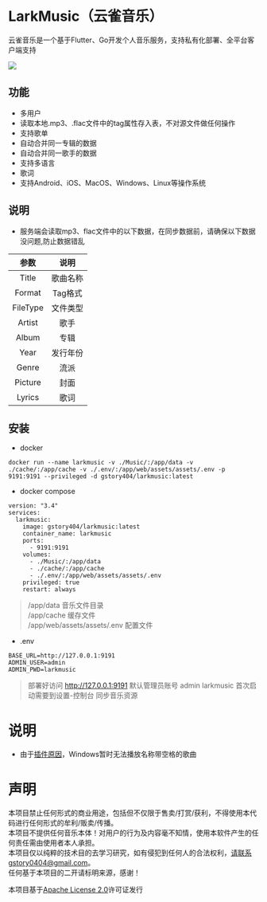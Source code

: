 # LarkMusic（云雀音乐）

云雀音乐是一个基于Flutter、Go开发个人音乐服务，支持私有化部署、全平台客户端支持

![](https://github.com/gstory0404/LarkMusic/blob/master/doc/larkmusic.png)

## 功能
- 多用户
- 读取本地.mp3、.flac文件中的tag属性存入表，不对源文件做任何操作
- 支持歌单
- 自动合并同一专辑的数据
- 自动合并同一歌手的数据
- 支持多语言
- 歌词
- 支持Android、iOS、MacOS、Windows、Linux等操作系统

## 说明
- 服务端会读取mp3、flac文件中的以下数据，在同步数据前，请确保以下数据没问题,防止数据错乱
  
|  参数   | 说明  |
|  :----:  | :----:  |
| Title  | 歌曲名称 |
| Format  | Tag格式 |
| FileType  | 文件类型 |
| Artist  | 歌手 |
| Album  | 专辑 |
| Year  | 发行年份 |
| Genre  | 流派 |
| Picture  | 封面 |
| Lyrics  | 歌词 |

## 安装
- docker
```
docker run --name larkmusic -v ./Music/:/app/data -v ./cache/:/app/cache -v ./.env/:/app/web/assets/assets/.env -p 9191:9191 --privileged -d gstory404/larkmusic:latest
```
- docker compose
```
version: "3.4"
services:
  larkmusic:
    image: gstory404/larkmusic:latest
    container_name: larkmusic
    ports:
      - 9191:9191
    volumes:
      - ./Music/:/app/data
      - ./cache/:/app/cache
      - ./.env/:/app/web/assets/assets/.env
    privileged: true
    restart: always
```
> /app/data 音乐文件目录  
> /app/cache 缓存文件  
> /app/web/assets/assets/.env 配置文件

- .env
```
BASE_URL=http://127.0.0.1:9191
ADMIN_USER=admin
ADMIN_PWD=larkmusic
```
> 部署好访问 http://127.0.0.1:9191
> 默认管理员账号 admin  larkmusic
> 首次启动需要到设置-控制台 同步音乐资源

# 说明
- 由于[插件原因](https://github.com/bdlukaa/just_audio_windows/issues/26)，Windows暂时无法播放名称带空格的歌曲

# 声明
本项目禁止任何形式的商业用途，包括但不仅限于售卖/打赏/获利，不得使用本代码进行任何形式的牟利/贩卖/传播。  
本项目不提供任何音乐本体！对用户的行为及内容毫不知情，使用本软件产生的任何责任需由使用者本人承担。   
本项目仅以纯粹的技术目的去学习研究，如有侵犯到任何人的合法权利，请联系gstory0404@gmail.com。  
任何基于本项目的二开请标明来源，感谢！  

本项目基于[Apache License 2.0](https://github.com/gstory0404/LarkMusic/blob/master/LICENSE)许可证发行


